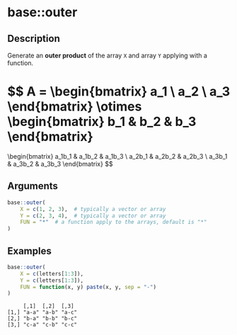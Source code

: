 # base::outer


## Description

Generate an **outer product** of the array `X` and array `Y` applying
with a function.

$$
A = 
\begin{bmatrix}
   a_1 \\
   a_2 \\
   a_3 
\end{bmatrix}
\otimes
\begin{bmatrix} 
    b_1 & b_2 & b_3 
\end{bmatrix}
=
\begin{bmatrix}
    a_1b_1 & a_1b_2 & a_1b_3 \\
    a_2b_1 & a_2b_2 & a_2b_3 \\
    a_3b_1 & a_3b_2 & a_3b_3
\end{bmatrix}
$$

## Arguments

``` r
base::outer(
    X = c(1, 2, 3),  # typically a vector or array
    Y = c(2, 3, 4),  # typically a vector or array
    FUN = "*"  # a function apply to the arrays, default is "*"
)
```

## Examples

``` r
base::outer(
    X = c(letters[1:3]),
    Y = c(letters[1:3]),
    FUN = function(x, y) paste(x, y, sep = "-")
)
```

         [,1]  [,2]  [,3] 
    [1,] "a-a" "a-b" "a-c"
    [2,] "b-a" "b-b" "b-c"
    [3,] "c-a" "c-b" "c-c"
